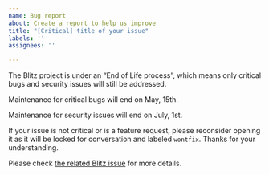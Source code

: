 ```yaml
---
name: Bug report
about: Create a report to help us improve
title: "[Critical] title of your issue"
labels: ''
assignees: ''

---
```


The Blitz project is under an “End of Life process”, which means only critical bugs and security issues will still be addressed.

Maintenance for critical bugs will end on May, 15th.

Maintenance for security issues will end on July, 1st.

If your issue is not critical or is a feature request, please reconsider opening it as it will be locked for conversation and labeled `wontfix`. Thanks for your understanding.

Please check [the related Blitz issue](https://github.com/FriendsOfEpub/Blitz/issues/66) for more details.
